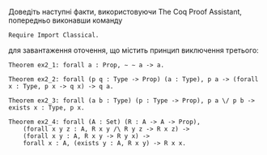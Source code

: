 Доведіть наступні факти, використовуючи The Coq Proof Assistant, попередньо виконавши команду

```
Require Import Classical.
```

для завантаження оточення, що містить принцип виключення третього:

```
Theorem ex2_1: forall a : Prop, ∼ ∼ a -> a. 

Theorem ex2_2: forall (p q : Type -> Prop) (a : Type), p a -> (forall x : Type, p x -> q x) -> q a. 

Theorem ex2_3: forall (a b : Type) (p : Type -> Prop), p a \/ p b -> exists x : Type, p x. 

Theorem ex2_4: forall (A : Set) (R : A -> A -> Prop),
    (forall x y z : A, R x y /\ R y z -> R x z) ->
    (forall x y : A, R x y -> R y x) ->
    forall x : A, (exists y : A, R x y) -> R x x.
